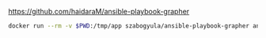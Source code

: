 
https://github.com/haidaraM/ansible-playbook-grapher

```bash
docker run --rm -v $PWD:/tmp/app szabogyula/ansible-playbook-grapher ansible-playbook-grapher -i /tmp/app/inventory -o /tmp/app/playbook-graph /tmp/app/all.yml
```
